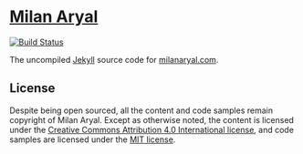# [Milan Aryal](https://milanaryal.com)

[![Build Status](https://travis-ci.org/MilanAryal/milanaryal.github.io.svg?branch=master)](https://travis-ci.org/MilanAryal/milanaryal.github.io)

The uncompiled [Jekyll](https://jekyllrb.com) source code for [milanaryal.com](https://milanaryal.com).

## License

Despite being open sourced, all the content and code samples remain copyright of Milan Aryal. Except as otherwise noted, the content is licensed under the [Creative Commons Attribution 4.0 International license](https://creativecommons.org/licenses/by/4.0/), and code samples are licensed under the [MIT license](https://github.com/MilanAryal/milanaryal.github.io/blob/master/LICENSE).
